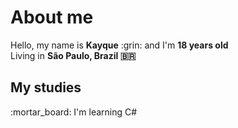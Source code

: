 <h1>About me</h1>
Hello, my name is <strong>Kayque</strong> :grin: and I'm <strong>18 years old</strong></br>
Living in <strong>São Paulo, Brazil 🇧🇷</strong> </br>


<h2>My studies</h2>
:mortar_board: I'm learning C#</br>
<!--
:black_square_button: C#</br>
:ballot_box_with_check:
-->
